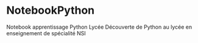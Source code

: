 # NotebookPython
Notebook apprentissage Python Lycée
Découverte de Python au lycée en enseignement de spécialité NSI
